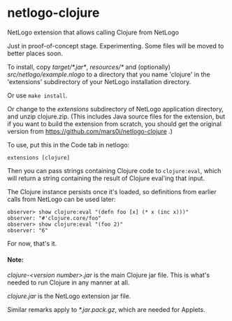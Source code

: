 # netlogo-clojure
NetLogo extension that allows calling Clojure from NetLogo

Just in proof-of-concept stage.  Experimenting.  Some files will be
moved to better places soon.

To install, copy *target/\*.jar\**, *resources/\** and (optionally)
*src/netlogo/example.nlogo* to a directory that you name 'clojure' in
the 'extensions' subdirectory of your NetLogo installation directory.

Or use `make install`.

Or change to the *extensions* subdirectory of NetLogo application
directory, and unzip clojure.zip.  (This includes Java source files for
the extension, but if you want to build the extension from scratch, you
should get the original version from
https://github.com/mars0i/netlogo-clojure .)

To use, put this in the Code tab in netlogo:

	extensions [clojure]

Then you can pass strings containing Clojure code to 
`clojure:eval`, which will return a string containing the result
of Clojure eval'ing that input.  

The Clojure instance persists once it's loaded, so definitions from
earlier calls from NetLogo can be used later:

	observer> show clojure:eval "(defn foo [x] (* x (inc x)))"
	observer: "#'clojure.core/foo"
	observer> show clojure:eval "(foo 2)"
	observer: "6"

For now, that's it.

#### Note:

*clojure-\<version number\>.jar* is the main Clojure jar file.  This is
what's needed to run Clojure in any manner at all.

*clojure.jar* is the NetLogo extension jar file.

Similar remarks apply to *\*.jar.pack.gz*, which are needed for Applets.

